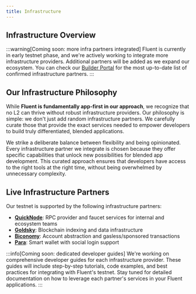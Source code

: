 ```yaml
---
title: Infrastructure
---
```


Infrastructure Overview
---

:::warning[Coming soon: more infra partners integrated]
Fluent is currently in early testnet phase, and we're actively working to integrate more infrastructure providers. Additional partners will be added as we expand our ecosystem. You can check our [Builder Portal](https://testnet.fluent.xyz/builder) for the most up-to-date list of confirmed infrastructure partners.
:::

## Our Infrastructure Philosophy

While **Fluent is fundamentally app-first in our approach**, we recognize that no L2 can thrive without robust infrastructure providers. Our philosophy is simple: we don't just add random infrastructure partners. We carefully curate those that provide the exact services needed to empower developers to build truly differentiated, blended applications.

We strike a deliberate balance between flexibility and being opinionated. Every infrastructure partner we integrate is chosen because they offer specific capabilities that unlock new possibilities for blended app development. This curated approach ensures that developers have access to the right tools at the right time, without being overwhelmed by unnecessary complexity.

## Live Infrastructure Partners

Our testnet is supported by the following infrastructure partners:

* **[QuickNode](https://www.quicknode.com/docs/welcome)**: RPC provider and faucet services for internal and ecosystem teams
* **[Goldsky](./goldsky)**: Blockchain indexing and data infrastructure
* **[Biconomy](https://docs.biconomy.io/)**: Account abstraction and gasless/sponsored transactions
* **[Para](https://docs.getpara.com/v2/introduction/welcome)**: Smart wallet with social login support

:::info[Coming soon: dedicated developer guides]
We're working on comprehensive developer guides for each infrastructure provider. These guides will include step-by-step tutorials, code examples, and best practices for integrating with Fluent's testnet. Stay tuned for detailed documentation on how to leverage each partner's services in your Fluent applications.
:::
